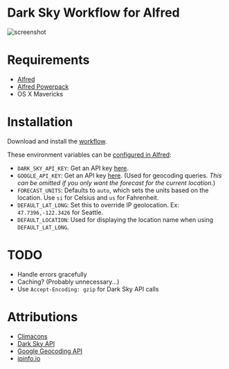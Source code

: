 # Dark Sky Workflow for Alfred

![screenshot][screenshot]

[screenshot]: http://i.imgur.com/eZvpEN0.png

# Requirements

- [Alfred](http://www.alfredapp.com/)
- [Alfred Powerpack](http://www.alfredapp.com/powerpack/)
- OS X Mavericks

# Installation

Download and install the [workflow][download].

[download]: https://github.com/kejadlen/dark-sky.alfredworkflow/releases/download/v2.0.0/DarkSky.alfredworkflow

These environment variables can be [configured in Alfred][env-vars]:

- `DARK_SKY_API_KEY`: Get an API key [here][dark-sky-api-key].
- `GOOGLE_API_KEY`: Get an API key [here][google-api-key]. (Used for geocoding
  queries. *This can be omitted if you only want the forecast for the current
  location*.)
- `FORECAST_UNITS`: Defaults to `auto`, which sets the units based on the
  location. Use `si` for Celsius and `us` for Fahrenheit.
- `DEFAULT_LAT_LONG`: Set this to override IP geolocation. Ex: `47.7396,-122.3426` for Seattle.
- `DEFAULT_LOCATION`: Used for displaying the location name when using `DEFAULT_LAT_LONG`.

[env-vars]: https://www.alfredapp.com/help/workflows/advanced/variables/
[dark-sky-api-key]: https://darksky.net/dev/register
[google-api-key]: https://developers.google.com/maps/documentation/geocoding/#api_key

# TODO

- Handle errors gracefully
- Caching? (Probably unnecessary...)
- Use `Accept-Encoding: gzip` for Dark Sky API calls

# Attributions

- [Climacons](http://adamwhitcroft.com/climacons/)
- [Dark Sky API](https://darksky.net/dev/docs)
- [Google Geocoding API](https://developers.google.com/maps/documentation/geocoding/)
- [ipinfo.io](http://ipinfo.io/)
